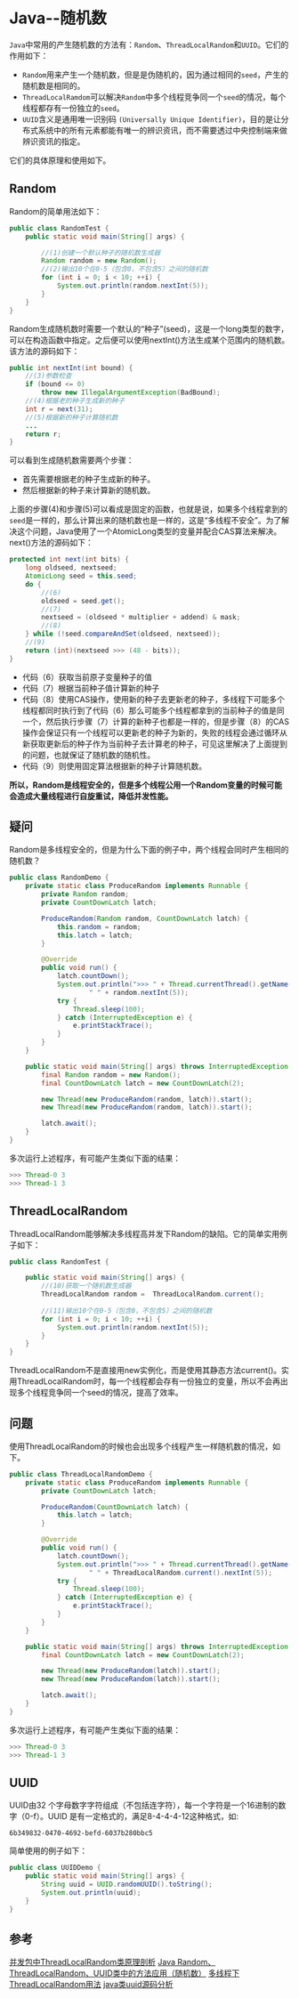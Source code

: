 # Java--随机数

`Java`中常用的产生随机数的方法有：`Random`、`ThreadLocalRandom`和`UUID`。它们的作用如下：

- `Random`用来产生一个随机数，但是是伪随机的，因为通过相同的`seed`，产生的随机数是相同的。
- `ThreadLocalRamdom`可以解决`Random`中多个线程竞争同一个`seed`的情况，每个线程都存有一份独立的`seed`。
- `UUID`含义是通用唯一识别码 `(Universally Unique Identifier)`，目的是让分布式系统中的所有元素都能有唯一的辨识资讯，而不需要透过中央控制端来做辨识资讯的指定。

它们的具体原理和使用如下。

## Random
Random的简单用法如下：

```java
public class RandomTest {
    public static void main(String[] args) {

        //(1)创建一个默认种子的随机数生成器
        Random random = new Random();
        //(2)输出10个在0-5（包含0，不包含5）之间的随机数
        for (int i = 0; i < 10; ++i) {
            System.out.println(random.nextInt(5));
        }
    }
}
```
Random生成随机数时需要一个默认的“种子”(seed)，这是一个long类型的数字，可以在构造函数中指定。之后便可以使用nextInt()方法生成某个范围内的随机数。该方法的源码如下：

```java
public int nextInt(int bound) {
    //(3)参数检查
    if (bound <= 0)
        throw new IllegalArgumentException(BadBound);
    //(4)根据老的种子生成新的种子
    int r = next(31);
    //(5)根据新的种子计算随机数
    ...
    return r;
} 
```
可以看到生成随机数需要两个步骤：

- 首先需要根据老的种子生成新的种子。
- 然后根据新的种子来计算新的随机数。

上面的步骤(4)和步骤(5)可以看成是固定的函数，也就是说，如果多个线程拿到的`seed`是一样的，那么计算出来的随机数也是一样的，这是“多线程不安全”。为了解决这个问题，Java使用了一个AtomicLong类型的变量并配合CAS算法来解决。next()方法的源码如下：

```java
protected int next(int bits) {
    long oldseed, nextseed;
    AtomicLong seed = this.seed;
    do {
        //(6)
        oldseed = seed.get();
        //(7)
        nextseed = (oldseed * multiplier + addend) & mask;
        //(8)
    } while (!seed.compareAndSet(oldseed, nextseed));
    //(9)
    return (int)(nextseed >>> (48 - bits));
}
```

- 代码（6）获取当前原子变量种子的值
- 代码（7）根据当前种子值计算新的种子
- 代码（8）使用CAS操作，使用新的种子去更新老的种子，多线程下可能多个线程都同时执行到了代码（6）那么可能多个线程都拿到的当前种子的值是同一个，然后执行步骤（7）计算的新种子也都是一样的，但是步骤（8）的CAS操作会保证只有一个线程可以更新老的种子为新的，失败的线程会通过循环从新获取更新后的种子作为当前种子去计算老的种子，可见这里解决了上面提到的问题，也就保证了随机数的随机性。
- 代码（9）则使用固定算法根据新的种子计算随机数。

<strong>所以，Random是线程安全的，但是多个线程公用一个Random变量的时候可能会造成大量线程进行自旋重试，降低并发性能。</strong>

## 疑问
Random是多线程安全的，但是为什么下面的例子中，两个线程会同时产生相同的随机数？

```java
public class RandomDemo {
    private static class ProduceRandom implements Runnable {
        private Random random;
        private CountDownLatch latch;

        ProduceRandom(Random random, CountDownLatch latch) {
            this.random = random;
            this.latch = latch;
        }

        @Override
        public void run() {
            latch.countDown();
            System.out.println(">>> " + Thread.currentThread().getName() +
                    " " + random.nextInt(5));
            try {
                Thread.sleep(100);
            } catch (InterruptedException e) {
                e.printStackTrace();
            }
        }
    }

    public static void main(String[] args) throws InterruptedException {
        final Random random = new Random();
        final CountDownLatch latch = new CountDownLatch(2);

        new Thread(new ProduceRandom(random, latch)).start();
        new Thread(new ProduceRandom(random, latch)).start();

        latch.await();
    }
}
```
多次运行上述程序，有可能产生类似下面的结果：

```java
>>> Thread-0 3
>>> Thread-1 3
```

## ThreadLocalRandom
ThreadLocalRandom能够解决多线程高并发下Random的缺陷。它的简单实用例子如下：

```java
public class RandomTest {

    public static void main(String[] args) {
        //(10)获取一个随机数生成器
        ThreadLocalRandom random =  ThreadLocalRandom.current();
        
        //(11)输出10个在0-5（包含0，不包含5）之间的随机数
        for (int i = 0; i < 10; ++i) {
            System.out.println(random.nextInt(5));
        }
    }
}
```

ThreadLocalRandom不是直接用new实例化，而是使用其静态方法current()。实用ThreadLocalRandom时，每一个线程都会存有一份独立的变量，所以不会再出现多个线程竞争同一个seed的情况，提高了效率。

## 问题
使用ThreadLocalRandom的时候也会出现多个线程产生一样随机数的情况，如下。

```java
public class ThreadLocalRandomDemo {
    private static class ProduceRandom implements Runnable {
        private CountDownLatch latch;

        ProduceRandom(CountDownLatch latch) {
            this.latch = latch;
        }

        @Override
        public void run() {
            latch.countDown();
            System.out.println(">>> " + Thread.currentThread().getName() +
                    " " + ThreadLocalRandom.current().nextInt(5));
            try {
                Thread.sleep(100);
            } catch (InterruptedException e) {
                e.printStackTrace();
            }
        }
    }

    public static void main(String[] args) throws InterruptedException {
        final CountDownLatch latch = new CountDownLatch(2);

        new Thread(new ProduceRandom(latch)).start();
        new Thread(new ProduceRandom(latch)).start();

        latch.await();
    }
}
```

多次运行上述程序，有可能产生类似下面的结果：

```java
>>> Thread-0 3
>>> Thread-1 3
```

## UUID
UUID由32 个字母数字字符组成（不包括连字符），每一个字符是一个16进制的数字（0-f）。UUID 是有一定格式的，满足8-4-4-4-12这种格式，如:
```
6b349832-0470-4692-befd-6037b280bbc5
```

简单使用的例子如下：

```java
public class UUIDDemo {
    public static void main(String[] args) {
        String uuid = UUID.randomUUID().toString();
        System.out.println(uuid);
    }
}
```

## 参考
[并发包中ThreadLocalRandom类原理剖析](https://www.jianshu.com/p/9c2198586f9b)
[Java Random、ThreadLocalRandom、UUID类中的方法应用（随机数）](https://www.cnblogs.com/jiangxifanzhouyudu/p/6659670.html?utm_source=itdadao&utm_medium=referral)
[多线程下ThreadLocalRandom用法](https://www.jianshu.com/p/89dfe990295c)
[java类uuid源码分析](https://blog.csdn.net/wobushixiaobailian/article/details/86065041#_94)
